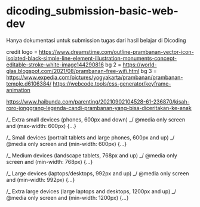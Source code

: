 # dicoding_submission-basic-web-dev

Hanya dokumentasi untuk submission tugas dari hasil belajar di Dicoding

credit
logo = https://www.dreamstime.com/outline-prambanan-vector-icon-isolated-black-simple-line-element-illustration-monuments-concept-editable-stroke-white-image144290816
bg 2 = https://world-glas.blogspot.com/2021/08/prambanan-free-wifi.html
bg 3 = https://www.expedia.com/pictures/yogyakarta/prambanan/prambanan-temple.d6106384/
https://webcode.tools/css-generator/keyframe-animation

https://www.haibunda.com/parenting/20210902104528-61-236870/kisah-roro-jonggrang-legenda-candi-prambanan-yang-bisa-diceritakan-ke-anak

/_ Extra small devices (phones, 600px and down) _/
@media only screen and (max-width: 600px) {...}

/_ Small devices (portrait tablets and large phones, 600px and up) _/
@media only screen and (min-width: 600px) {...}

/_ Medium devices (landscape tablets, 768px and up) _/
@media only screen and (min-width: 768px) {...}

/_ Large devices (laptops/desktops, 992px and up) _/
@media only screen and (min-width: 992px) {...}

/_ Extra large devices (large laptops and desktops, 1200px and up) _/
@media only screen and (min-width: 1200px) {...}
